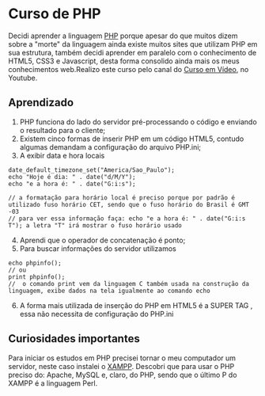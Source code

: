 # Curso de PHP

Decidi aprender a linguagem <a href="https://www.php.net/docs.php">PHP</a> porque apesar do que muitos dizem sobre a "morte" da linguagem ainda existe muitos sites que utilizam PHP em sua estrutura, também decidi aprender em paralelo com o conhecimento de HTML5, CSS3 e Javascript, desta forma consolido ainda mais os meus conhecimentos web.Realizo este curso pelo canal do <a href=" https://youtube.com/playlist?list=PLHz_AreHm4dlFPrCXCmd5g92860x_Pbr_&feature=shared">Curso em Vídeo</a>, no Youtube.

## Aprendizado
1. PHP funciona do lado do servidor pré-processando o código e enviando o resultado para o cliente;
2. Existem cinco formas de inserir PHP em um código HTML5, contudo algumas demandam a configuração do arquivo PHP.ini;
3. A exibir data e hora locais
```
date_default_timezone_set("America/Sao_Paulo");
echo "Hoje é dia: " . date("d/M/Y");
echo "e a hora é: " . date("G:i:s");

// a formatação para horário local é preciso porque por padrão é utilizado fuso horário CET, sendo que o fuso horário do Brasil é GMT -03
// para ver essa informação faça: echo "e a hora é: " . date("G:i:s T"); a letra "T" irá mostrar o fuso horário usado
```
4. Aprendi que o operador de concatenação é ponto;
5. Para buscar informações do servidor utilizamos
```
echo phpinfo();
// ou
print phpinfo();
//  o comando print vem da linguagem C também usada na construção da linguagem, exibe dados na tela igualmente ao comando echo
```
6. A forma mais utilizada de inserção do PHP em HTML5 é a SUPER TAG **<?php?>**, essa não necessita de configuração do PHP.ini

## Curiosidades importantes

Para iniciar os estudos em PHP precisei tornar o meu computador um servidor, neste caso instalei o <a href = "https://www.apachefriends.org/pt_br/index.html">XAMPP</a>. Descobri que para usar o PHP preciso do: Apache, MySQL e, claro, do PHP, sendo que o último P do XAMPP é a linguagem Perl.
